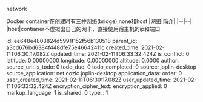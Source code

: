 network

Docker container在创建时有三种网络(bridge),none和host
|网络|简介|
|--|--|
|host|contianer不虚拟出自己的网卡，直接使用宿主机的ip和端口

id: ee648e4803824d5991f152f56b130518
parent_id: a3cd676bd6384f448dfe75e46642411c
created_time: 2021-02-11T06:30:17.082Z
updated_time: 2021-02-11T06:33:32.424Z
is_conflict: 0
latitude: 0.00000000
longitude: 0.00000000
altitude: 0.0000
author: 
source_url: 
is_todo: 0
todo_due: 0
todo_completed: 0
source: joplin-desktop
source_application: net.cozic.joplin-desktop
application_data: 
order: 0
user_created_time: 2021-02-11T06:30:17.082Z
user_updated_time: 2021-02-11T06:33:32.424Z
encryption_cipher_text: 
encryption_applied: 0
markup_language: 1
is_shared: 0
type_: 1